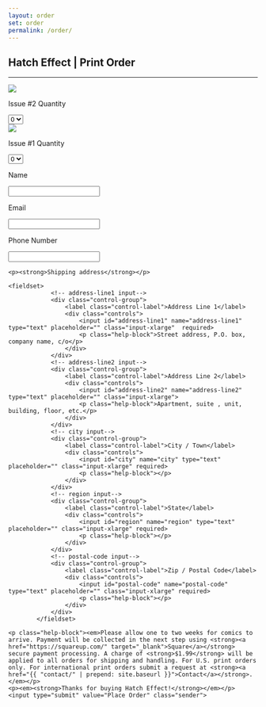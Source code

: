 ```yaml
---
layout: order
set: order
permalink: /order/
---
```


<div class="chat ml-1">
<h2>Hatch Effect | Print Order</h2>
<hr class="order-hr">
<form action="https://formspree.io/f/mdowdrkn" method="POST" onsubmit="return validateForm()" id="hatchPrice">
    <div class="row">
        <!-- issue #2 -->
        <div class="col-md-5 text-center">
        <img src="../images/hatch-effect-2-cover.jpg" class="img-fluid pt-3 pr-md-2 pl-md-3 pb-3"/>
        <p class="quantity">Issue #<span class="quantity-one">2</span> Quantity</p>
            <select name="quantity" class="order-quantity" id="hatchPriceIssueTwo">
                <option>0</option>
                <option>1</option>
                <option>2</option>
            </select>
        </div>
        <!-- issue #1 -->
        <div class="col-md-5 text-center">
        <img src="../images/hatch1.jpg" class="img-fluid pt-3 pr-md-2 pl-md-3 pb-3"/>
        <p class="quantity text-center">Issue #<span class="quantity-one">1</span> Quantity</p>
            <select name="quantity" class="order-quantity" id="hatchPriceIssueOne">
                <option>0</option>
                <option>1</option>
                <option>2</option>
            </select>
        </div>
    </div>
    <div class="row">
        <div class="col-md-5">
            <p>Name</p>
            <input type="text" name="name" placeholder="" class="mini_chat" required>
        </div>
    </div>
    <div class="row">
        <div class="col-md-5">
            <p>Email</p>
            <input type="email" name="email" placeholder="" class="mini_chat" required>
        </div>
        <div class="col-md-5">
            <p>Phone Number</p>
            <input type="tel" name="tel" title="Phone Number" required>
        </div>
    </div>



    <p><strong>Shipping address</strong></p>
    
    <fieldset>
                <!-- address-line1 input-->
                <div class="control-group">
                    <label class="control-label">Address Line 1</label>
                    <div class="controls">
                        <input id="address-line1" name="address-line1" type="text" placeholder="" class="input-xlarge"  required>
                        <p class="help-block">Street address, P.O. box, company name, c/o</p>
                    </div>
                </div>
                <!-- address-line2 input-->
                <div class="control-group">
                    <label class="control-label">Address Line 2</label>
                    <div class="controls">
                        <input id="address-line2" name="address-line2" type="text" placeholder="" class="input-xlarge">
                        <p class="help-block">Apartment, suite , unit, building, floor, etc.</p>
                    </div>
                </div>
                <!-- city input-->
                <div class="control-group">
                    <label class="control-label">City / Town</label>
                    <div class="controls">
                        <input id="city" name="city" type="text" placeholder="" class="input-xlarge" required>
                        <p class="help-block"></p>
                    </div>
                </div>
                <!-- region input-->
                <div class="control-group">
                    <label class="control-label">State</label>
                    <div class="controls">
                        <input id="region" name="region" type="text" placeholder="" class="input-xlarge" required>
                        <p class="help-block"></p>
                    </div>
                </div>
                <!-- postal-code input-->
                <div class="control-group">
                    <label class="control-label">Zip / Postal Code</label>
                    <div class="controls">
                        <input id="postal-code" name="postal-code" type="text" placeholder="" class="input-xlarge" required>
                        <p class="help-block"></p>
                    </div>
                </div>
            </fieldset>
    
    <p class="help-block"><em>Please allow one to two weeks for comics to arrive. Payment will be collected in the next step using <strong><a href="https://squareup.com/" target="_blank">Square</a></strong> secure payment processing. A charge of <strong>$1.99</strong> will be applied to all orders for shipping and handling. For U.S. print orders only. For international print orders submit a request at <strong><a href="{{ "contact/" | prepend: site.baseurl }}">Contact</a></strong>.</em></p> 
    <p><em><strong>Thanks for buying Hatch Effect!</strong></em></p>
    <input type="submit" value="Place Order" class="sender">
</form>
<script type="text/JavaScript" src="{{ "dist/setHatchPrice.min.js" | prepend: site.baseurl }}"></script>
</div>
